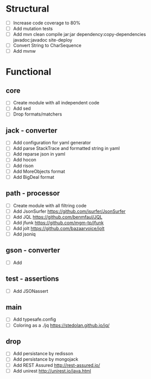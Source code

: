 # Structural
- [ ] Increase code coverage to 80%
- [ ] Add mutation tests
- [ ] Add mvn clean compile jar:jar dependency:copy-dependencies javadoc:javadoc site-deploy
- [ ] Convert String to CharSequence
- [ ] Add mvnw

# Functional
## core
- [ ] Create module with all independent code
- [ ] Add sed
- [ ] Drop formats/matchers

## jack - converter
- [ ] Add configuration for yaml generator
- [ ] Add parse StackTrace and formatted string in yaml
- [ ] Add reparse json in yaml
- [ ] Add hocon
- [ ] Add rison
- [ ] Add MoreObjects format
- [ ] Add BigDeal format

## path - processor
- [ ] Create module with all filtring code
- [ ] Add JsonSurfer https://github.com/jsurfer/JsonSurfer
- [ ] Add JQL https://github.com/benmfaul/JQL 
- [ ] Add jfunk https://github.com/mgm-tp/jfunk
- [ ] Add jolt https://github.com/bazaarvoice/jolt
- [ ] Add jsoniq

## gson - converter
- [ ] Add

## test - assertions
- [ ] Add JSONassert

## main
- [ ] Add typesafe.config
- [ ] Coloring as a ./jq https://stedolan.github.io/jq/

## drop
- [ ] Add persistance by redisson
- [ ] Add persistance by mongojack
- [ ] Add REST Assured http://rest-assured.io/
- [ ] Add unirest http://unirest.io/java.html
